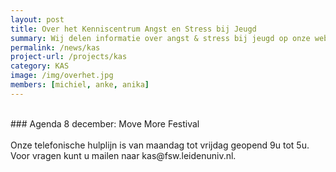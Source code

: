 ```yaml
---
layout: post
title: Over het Kenniscentrum Angst en Stress bij Jeugd
summary: Wij delen informatie over angst & stress bij jeugd op onze website en door middel van presentaties en workshops voor scholen en trainingen voor leerlingen.
permalink: /news/kas
project-url: /projects/kas
category: KAS
image: /img/overhet.jpg
members: [michiel, anke, anika]
---
```



<br>
### Agenda
8 december: Move More Festival 
<br>
<br>
Onze telefonische hulplijn is van maandag tot vrijdag geopend 9u tot 5u.
<br>
Voor vragen kunt u mailen naar kas@fsw.leidenuniv.nl.




